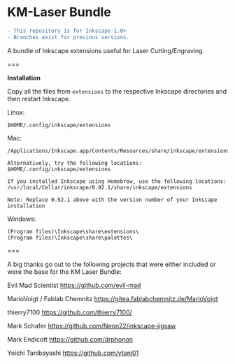 KM-Laser Bundle
===============
```diff
- This repository is for Inkscape 1.0+
- Branches exist for previous versions.
```

A bundle of Inkscape extensions useful for Laser Cutting/Engraving.

===

__Installation__

Copy all the files from `extensions` to the respective Inkscape directories and then restart Inkscape.

Linux:
```
$HOME/.config/inkscape/extensions
```

Mac:
```
/Applications/Inkscape.app/Contents/Resources/share/inkscape/extensions

Alternatively, try the following locations:
$HOME/.config/inkscape/extensions

If you installed Inkscape using Homebrew, use the following locations:
/usr/local/Cellar/inkscape/0.92.1/share/inkscape/extensions

Note: Replace 0.92.1 above with the version number of your Inkscape installation
```

Windows:
```
(Program files)\Inkscape\share\extensions\
(Program files)\Inkscape\share\palettes\
```

===

A big thanks go out to the following projects that were either included or were the base for the KM Laser Bundle:

Evil Mad Scientist
https://github.com/evil-mad

MarioVoigt / Fablab Chemnitz
https://gitea.fablabchemnitz.de/MarioVoigt

thierry7100
https://github.com/thierry7100/

Mark Schafer
https://github.com/Neon22/inkscape-jigsaw

Mark Endicott
https://github.com/drphonon

Yoichi Tanibayashi
https://github.com/ytani01
